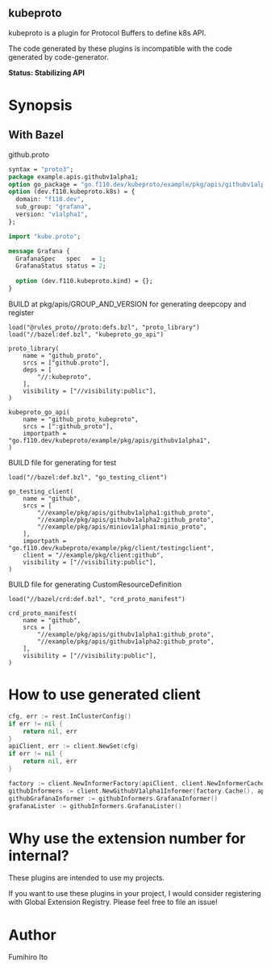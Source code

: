 kubeproto
---

kubeproto is a plugin for Protocol Buffers to define k8s API.

The code generated by these plugins is incompatible with the code generated by code-generator.

**Status: Stabilizing API**

# Synopsis

## With Bazel

github.proto

```protobuf
syntax = "proto3";
package example.apis.githubv1alpha1;
option go_package = "go.f110.dev/kubeproto/example/pkg/apis/githubv1alpha1";
option (dev.f110.kubeproto.k8s) = {
  domain: "f110.dev",
  sub_group: "grafana",
  version: "v1alpha1",
};

import "kube.proto";

message Grafana {
  GrafanaSpec   spec   = 1;
  GrafanaStatus status = 2;
        
  option (dev.f110.kubeproto.kind) = {};
}
```

BUILD at pkg/apis/GROUP_AND_VERSION for generating deepcopy and register

```
load("@rules_proto//proto:defs.bzl", "proto_library")
load("//bazel:def.bzl", "kubeproto_go_api")

proto_library(
    name = "github_proto",
    srcs = ["github.proto"],
    deps = [
        "//:kubeproto",
    ],
    visibility = ["//visibility:public"],
)

kubeproto_go_api(
    name = "github_proto_kubeproto",
    srcs = [":github_proto"],
    importpath = "go.f110.dev/kubeproto/example/pkg/apis/githubv1alpha1",
)
```

BUILD file for generating for test

```
load("//bazel:def.bzl", "go_testing_client")

go_testing_client(
    name = "github",
    srcs = [
        "//example/pkg/apis/githubv1alpha1:github_proto",
        "//example/pkg/apis/githubv1alpha2:github_proto",
        "//example/pkg/apis/miniov1alpha1:minio_proto",
    ],
    importpath = "go.f110.dev/kubeproto/example/pkg/client/testingclient",
    client = "//example/pkg/client:github",
    visibility = ["//visibility:public"],
)
```

BUILD file for generating CustomResourceDefinition

```
load("//bazel/crd:def.bzl", "crd_proto_manifest")

crd_proto_manifest(
    name = "github",
    srcs = [
        "//example/pkg/apis/githubv1alpha1:github_proto",
        "//example/pkg/apis/githubv1alpha2:github_proto",
    ],
    visibility = ["//visibility:public"],
)
```

# How to use generated client

```go
cfg, err := rest.InClusterConfig()
if err != nil {
    return nil, err
}
apiClient, err := client.NewSet(cfg)
if err != nil {
    return nil, err
}

factory := client.NewInformerFactory(apiClient, client.NewInformerCache(), metav1.NamespaceAll, 30*time.Second)
githubInformers := client.NewGithubV1alpha1Informer(factory.Cache(), apiClient.GiothubV1alpha1, metav1.NamespaceAll, 30*time.Second)
githubGrafanaInformer := githubInformers.GrafanaInformer()
grafanaLister := githubInformers.GrafanaLister()
```

# Why use the extension number for internal?

These plugins are intended to use my projects.

If you want to use these plugins in your project, I would consider registering with Global Extension Registry.
Please feel free to file an issue! 

# Author

Fumihiro Ito
